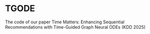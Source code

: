 # TGODE
The code of our paper Time Matters: Enhancing Sequential Recommendations with Time-Guided Graph Neural ODEs (KDD 2025)
